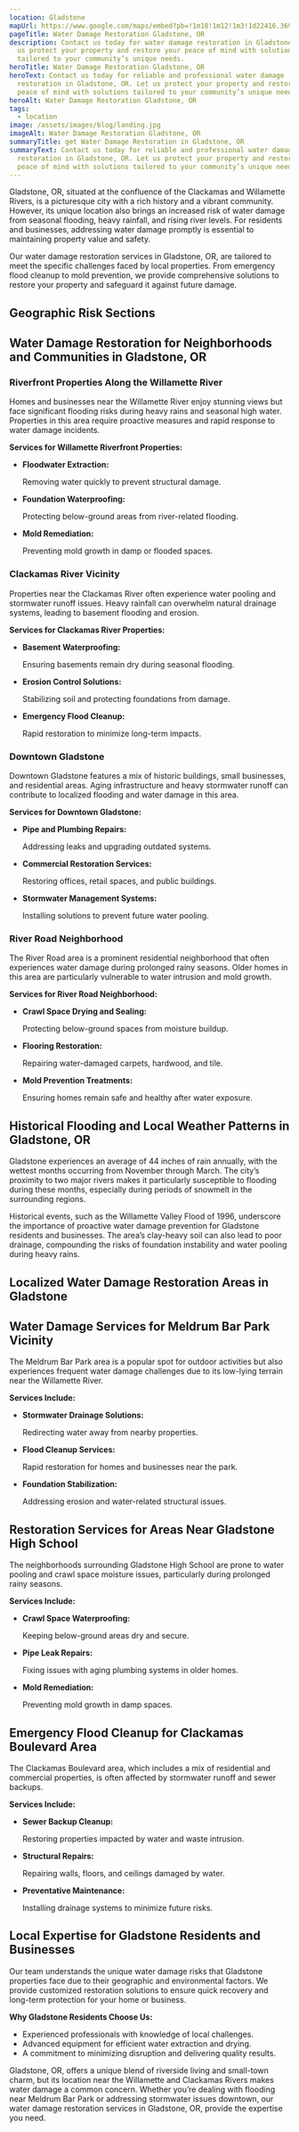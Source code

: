 ```yaml
---
location: Gladstone
mapUrl: https://www.google.com/maps/embed?pb=!1m18!1m12!1m3!1d22416.36906793535!2d-122.61622182738132!3d45.388240190906885!2m3!1f0!2f0!3f0!3m2!1i1024!2i768!4f13.1!3m3!1m2!1s0x54957427216ed3ff%3A0xa5947e60149a6080!2sGladstone%2C%20OR!5e0!3m2!1sen!2sus!4v1735191317527!5m2!1sen!2sus
pageTitle: Water Damage Restoration Gladstone, OR
description: Contact us today for water damage restoration in Gladstone, OR. Let
  us protect your property and restore your peace of mind with solutions
  tailored to your community’s unique needs.
heroTitle: Water Damage Restoration Gladstone, OR
heroText: Contact us today for reliable and professional water damage
  restoration in Gladstone, OR. Let us protect your property and restore your
  peace of mind with solutions tailored to your community’s unique needs.
heroAlt: Water Damage Restoration Gladstone, OR
tags:
  - location
image: /assets/images/blog/landing.jpg
imageAlt: Water Damage Restoration Gladstone, OR
summaryTitle: get Water Damage Restoration in Gladstone, OR
summaryText: Contact us today for reliable and professional water damage
  restoration in Gladstone, OR. Let us protect your property and restore your
  peace of mind with solutions tailored to your community’s unique needs.
---
```

Gladstone, OR, situated at the confluence of the Clackamas and Willamette Rivers, is a picturesque city with a rich history and a vibrant community. However, its unique location also brings an increased risk of water damage from seasonal flooding, heavy rainfall, and rising river levels. For residents and businesses, addressing water damage promptly is essential to maintaining property value and safety.

Our water damage restoration services in Gladstone, OR, are tailored to meet the specific challenges faced by local properties. From emergency flood cleanup to mold prevention, we provide comprehensive solutions to restore your property and safeguard it against future damage.

## Geographic Risk Sections

## Water Damage Restoration for Neighborhoods and Communities in Gladstone, OR

### Riverfront Properties Along the Willamette River

Homes and businesses near the Willamette River enjoy stunning views but face significant flooding risks during heavy rains and seasonal high water. Properties in this area require proactive measures and rapid response to water damage incidents.

**Services for Willamette Riverfront Properties:**

* **Floodwater Extraction:**

   Removing water quickly to prevent structural damage.
* **Foundation Waterproofing:**

   Protecting below-ground areas from river-related flooding.
* **Mold Remediation:**

   Preventing mold growth in damp or flooded spaces.

### Clackamas River Vicinity

Properties near the Clackamas River often experience water pooling and stormwater runoff issues. Heavy rainfall can overwhelm natural drainage systems, leading to basement flooding and erosion.

**Services for Clackamas River Properties:**

* **Basement Waterproofing:**

   Ensuring basements remain dry during seasonal flooding.
* **Erosion Control Solutions:**

   Stabilizing soil and protecting foundations from damage.
* **Emergency Flood Cleanup:**

   Rapid restoration to minimize long-term impacts.

### Downtown Gladstone

Downtown Gladstone features a mix of historic buildings, small businesses, and residential areas. Aging infrastructure and heavy stormwater runoff can contribute to localized flooding and water damage in this area.

**Services for Downtown Gladstone:**

* **Pipe and Plumbing Repairs:**

   Addressing leaks and upgrading outdated systems.
* **Commercial Restoration Services:**

   Restoring offices, retail spaces, and public buildings.
* **Stormwater Management Systems:**

   Installing solutions to prevent future water pooling.

### River Road Neighborhood

The River Road area is a prominent residential neighborhood that often experiences water damage during prolonged rainy seasons. Older homes in this area are particularly vulnerable to water intrusion and mold growth.

**Services for River Road Neighborhood:**

* **Crawl Space Drying and Sealing:**

   Protecting below-ground spaces from moisture buildup.
* **Flooring Restoration:**

   Repairing water-damaged carpets, hardwood, and tile.
* **Mold Prevention Treatments:**

   Ensuring homes remain safe and healthy after water exposure.

## Historical Flooding and Local Weather Patterns in Gladstone, OR

Gladstone experiences an average of 44 inches of rain annually, with the wettest months occurring from November through March. The city’s proximity to two major rivers makes it particularly susceptible to flooding during these months, especially during periods of snowmelt in the surrounding regions.

Historical events, such as the Willamette Valley Flood of 1996, underscore the importance of proactive water damage prevention for Gladstone residents and businesses. The area’s clay-heavy soil can also lead to poor drainage, compounding the risks of foundation instability and water pooling during heavy rains.

## Localized Water Damage Restoration Areas in Gladstone

## Water Damage Services for Meldrum Bar Park Vicinity

The Meldrum Bar Park area is a popular spot for outdoor activities but also experiences frequent water damage challenges due to its low-lying terrain near the Willamette River.

**Services Include:**

* **Stormwater Drainage Solutions:**

   Redirecting water away from nearby properties.
* **Flood Cleanup Services:**

   Rapid restoration for homes and businesses near the park.
* **Foundation Stabilization:**

   Addressing erosion and water-related structural issues.

## Restoration Services for Areas Near Gladstone High School

The neighborhoods surrounding Gladstone High School are prone to water pooling and crawl space moisture issues, particularly during prolonged rainy seasons.

**Services Include:**

* **Crawl Space Waterproofing:**

   Keeping below-ground areas dry and secure.
* **Pipe Leak Repairs:**

   Fixing issues with aging plumbing systems in older homes.
* **Mold Remediation:**

   Preventing mold growth in damp spaces.

## Emergency Flood Cleanup for Clackamas Boulevard Area

The Clackamas Boulevard area, which includes a mix of residential and commercial properties, is often affected by stormwater runoff and sewer backups.

**Services Include:**

* **Sewer Backup Cleanup:**

   Restoring properties impacted by water and waste intrusion.
* **Structural Repairs:**

   Repairing walls, floors, and ceilings damaged by water.
* **Preventative Maintenance:**

   Installing drainage systems to minimize future risks.

## Local Expertise for Gladstone Residents and Businesses

Our team understands the unique water damage risks that Gladstone properties face due to their geographic and environmental factors. We provide customized restoration solutions to ensure quick recovery and long-term protection for your home or business.

**Why Gladstone Residents Choose Us:**

* Experienced professionals with knowledge of local challenges.
* Advanced equipment for efficient water extraction and drying.
* A commitment to minimizing disruption and delivering quality results.

Gladstone, OR, offers a unique blend of riverside living and small-town charm, but its location near the Willamette and Clackamas Rivers makes water damage a common concern. Whether you’re dealing with flooding near Meldrum Bar Park or addressing stormwater issues downtown, our water damage restoration services in Gladstone, OR, provide the expertise you need.
